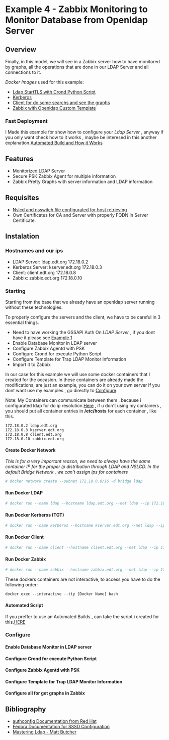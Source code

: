 # Example 4 - Zabbix Monitoring to Monitor Database from Openldap Server

## Overview

Finally, in this model, we will see in a Zabbix server how to have monitored by graphs, all the operations that are done in our LDAP Server and all connections to it.

_Docker Images_ used for this example:
- [Ldap StartTLS with Crond Python Script](https://hub.docker.com/r/antagme/ldap_zabbix)
- [Kerberos](https://hub.docker.com/r/antagme/kerberos)
- [Client for do some searchs and see the graphs](https://hub.docker.com/r/antagme/client_gssapi)
- [Zabbix with Openldap Custom Template](https://hub.docker.com/r/antagme/httpd/)

### Fast Deployment

I Made this example for show how to configure your _Ldap Server_ , anyway if you only want check how to it works , maybe be interesed in this another explanation.[Automated Build and How it Works](https://github.com/antagme/Documentation_Project/blob/master/example4fast.md)

## Features

- Monitorized LDAP Server 
- Secure PSK Zabbix Agent for multiple information
- Zabbix Pretty Graphs with server information and LDAP information

## Requisites

- [Nslcd and nsswitch file configurated for host retrieving](https://github.com/antagme/Documentation_Project/blob/master/HowToConfigureNslcdAndNssSwitch.md)
- Own Certificates for CA and Server with properly FQDN in Server Certificate.

## Instalation
### Hostnames and our ips

- LDAP Server: ldap.edt.org 172.18.0.2
- Kerberos Server: kserver.edt.org 172.18.0.3
- Client: client.edt.org  172.18.0.8
- Zabbix: zabbix.edt.org  172.18.0.10

### Starting
Starting from the base that we already have an openldap server running without these technologies.

To properly configure the servers and the client, we have to be careful in 3 essential things.

- Need to have working the GSSAPI Auth On _LDAP Server_ , if you dont have it please see [Example 1](https://github.com/antagme/Documentation_Project/blob/master/example1.md)
- Enable Database Monitor in LDAP server
- Configure Zabbix Agentd with PSK
- Configure Crond for execute Python Script
- Configure Template for Trap LDAP Monitor Information
- Import it to Zabbix

In our case for this example we will use some docker containers that I created for the occasion.
In these containers are already made the modifications, are just an example, you can do it on your own server
If you dont want use my examples , go directly to [Configure](#configure).

Note: My Containers can communicate between them , because i configurated ldap for do ip resolution [Here](https://github.com/antagme/Documentation_Project/blob/master/HowToConfigureNslcdAndNssSwitch.md) , if u don't using my containers , you should put all container entries in **/etc/hosts** for each container , like this.

    172.18.0.2 ldap.edt.org
    172.18.0.3 kserver.edt.org
    172.18.0.8 client.edt.org
    172.18.0.10 zabbix.edt.org  
    
#### Create Docker Network

_This is for a very important reason, we need to always have the same container IP for the proper Ip distribution through LDAP and NSLCD.
In the default Bridge Network , we can't assign ips for containers_


 ```bash
 # docker network create --subnet 172.18.0.0/16 -d bridge ldap
 ```
 
#### Run Docker LDAP
 ```bash
 # docker run --name ldap --hostname ldap.edt.org --net ldap --ip 172.18.0.2  --detach antagme/ldap_zabbix
 ```  

#### Run Docker Kerberos (TGT)  
 ```bash
 # docker run --name kerberos --hostname kserver.edt.org --net ldap --ip 172.18.0.3  --detach antagme/kerberos:supervisord
 ```
 
#### Run Docker Client   
 ```bash
 # docker run --name client --hostname client.edt.org --net ldap --ip 172.18.0.8 --detach antagme/client_gssapi
 ```

#### Run Docker Zabbix   
 ```bash
 # docker run --name zabbix --hostname zabbix.edt.org --net ldap --ip 172.18.0.10 --detach antagme/httpd:zabbix
 ```


These dockers containers are not interactive, to access you have to do the following order:

    docker exec --interactive --tty [Docker Name] bash
    
#### Automated Script
If you preffer to use an Automated Builds , can take the script i created for this.[HERE](https://github.com/antagme/Documentation_Project/blob/master/AutomatedScript/start_example3.sh)

### Configure
#### Enable Database Monitor in LDAP server
#### Configure Crond for execute Python Script
#### Configure Zabbix Agentd with PSK
#### Configure Template for Trap LDAP Monitor Information
#### Configure all for get graphs in Zabbix

## Bibliography

- [authconfig Documentation from Red Hat](https://access.redhat.com/documentation/en-US/Red_Hat_Enterprise_Linux/7/html/System-Level_Authentication_Guide/authconfig-install.html)
- [Fedora Documentation for SSSD Configuration](https://docs.fedoraproject.org/en-US/Fedora/14/html/Deployment_Guide/chap-SSSD_User_Guide-Introduction.html)
- [Mastering Ldap - Matt Butcher](https://www.packtpub.com/networking-and-servers/mastering-openldap-configuring-securing-and-integrating-directory-services)
